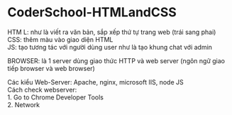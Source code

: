 # CoderSchool-HTMLandCSS

HTM L:  như là viết ra văn bản, sắp xếp thứ tự trang web (trái sang phai) <br  />
CSS: thêm màu vào giao diện HTML <br  />
JS:  tạo tương tác với người dùng user như là tạo khung chat với admin  <br  />

BROWSER:  là 1 server dùng giao thức HTTP và web server (ngôn ngữ giao tiếp  browser và web browser)  <br  />

Các kiểu Web-Server: Apache, nginx, microsoft IIS, node JS  <br  />
Cách check webserver:   <br  />
    1. Go to Chrome Developer Tools  <br  />
    2. Network  <br  />
